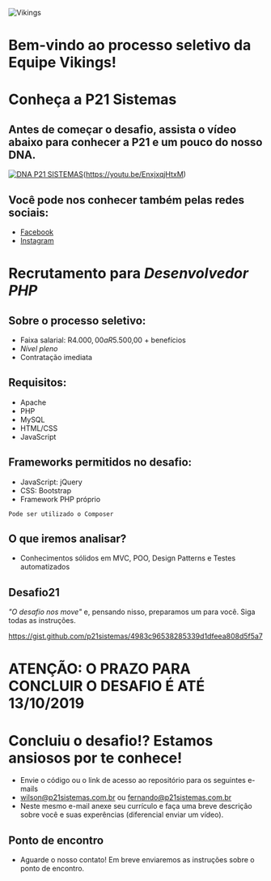 ![Vikings](https://i.imgur.com/CF5sgS5.png)

# Bem-vindo ao processo seletivo da Equipe Vikings!

# Conheça a P21 Sistemas

## Antes de começar o desafio, assista o vídeo abaixo para conhecer a P21 e um pouco do nosso DNA.

[![DNA P21 SISTEMAS](http://img.youtube.com/vi/rKKN_w5IiVY/0.jpg)](http://www.youtube.com/watch?v=rKKN_w5IiVY)(https://youtu.be/EnxjxqjHtxM)

## Você pode nos conhecer também pelas redes sociais:

- [Facebook](https://www.facebook.com/p21sistemas/)
- [Instagram](https://www.instagram.com/p21sistemas/)

# Recrutamento para _Desenvolvedor PHP_

## Sobre o processo seletivo:

- Faixa salarial: R$4.000,00 a R$5.500,00 + benefícios
- _Nível pleno_
- Contratação imediata

## Requisitos:
- Apache
- PHP
- MySQL
- HTML/CSS
- JavaScript

## Frameworks permitidos no desafio:
- JavaScript: jQuery
- CSS: Bootstrap
- Framework PHP próprio

`Pode ser utilizado o Composer`

## O que iremos analisar?
- Conhecimentos sólidos em MVC, POO, Design Patterns e Testes automatizados

## Desafio21

_"O desafio nos move"_ e, pensando nisso, preparamos um para você. Siga todas as instruções.

https://gist.github.com/p21sistemas/4983c96538285339d1dfeea808d5f5a7

# ATENÇÃO: O PRAZO PARA CONCLUIR O DESAFIO É ATÉ 13/10/2019

# Concluiu o desafio!? Estamos ansiosos por te conhece!
 * Envie o código ou o link de acesso ao repositório para os seguintes e-mails
 * wilson@p21sistemas.com.br ou fernando@p21sistemas.com.br
 * Neste mesmo e-mail anexe seu currículo e faça uma breve descrição sobre você e suas experências (diferencial enviar um vídeo).
	
## Ponto de encontro
 - Aguarde o nosso contato! Em breve enviaremos as instruções sobre o ponto de encontro.
